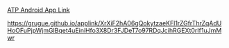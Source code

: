 [ATP Android App Link](https://grugue.github.io/applink/XrXiF2hA06gQokytzaeKFl1rZGfrThrZqAdUHoOFuPjpWjmGlBqet4uEiniHfo3X8Dr3FJDeT7o97RDqJcihRGEXt0rIf1uJmMwr)

https://grugue.github.io/applink/XrXiF2hA06gQokytzaeKFl1rZGfrThrZqAdUHoOFuPjpWjmGlBqet4uEiniHfo3X8Dr3FJDeT7o97RDqJcihRGEXt0rIf1uJmMwr
